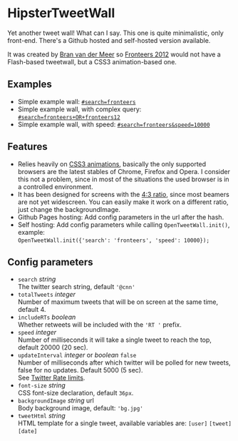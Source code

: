 # HipsterTweetWall
Yet another tweet wall! What can I say. This one is quite minimalistic, only front-end. There's a Github hosted and self-hosted version available.

It was created by [Bran van der Meer](http://bran.name/) so [Fronteers 2012](http://fronteers.nl/congres/2012) would not have a Flash-based tweetwall, but a CSS3 animation-based one.

## Examples
   * Simple example wall: [`#search=fronteers`](http://branneman.github.com/HipsterTweetWall/#search=fronteers)
   * Simple example wall, with complex query: [`#search=fronteers+OR+fronteers12`](http://branneman.github.com/HipsterTweetWall/#search=fronteers+OR+fronteers12)
   * Simple example wall, with speed: [`#search=fronteers&speed=10000`](http://branneman.github.com/HipsterTweetWall/#search=fronteers&speed=10000)

## Features
   * Relies heavily on [CSS3 animations](http://caniuse.com/#feat=css-animation), basically the only supported browsers are the latest stables of Chrome, Firefox and Opera.
     I consider this not a problem, since in most of the situations the used browser is in a controlled environment.
   * It has been designed for screens with the [4:3 ratio](http://en.wikipedia.org/wiki/File:Vector_Video_Standards4.svg), since most beamers are not yet widescreen.
     You can easily make it work on a different ratio, just change the backgroundImage.
   * Github Pages hosting: Add config parameters in the url after the hash.
   * Self hosting: Add config parameters while calling `OpenTweetWall.init()`, example:  
     `OpenTweetWall.init({'search': 'fronteers', 'speed': 10000});`

## Config parameters
   * `search` _string_  
     The twitter search string, default `'@cnn'`
   * `totalTweets` _integer_  
     Number of maximum tweets that will be on screen at the same time, default 4.
   * `includeRTs` _boolean_  
     Whether retweets will be included with the `'RT '` prefix.
   * `speed` _integer_  
     Number of milliseconds it will take a single tweet to reach the top, default 20000 (20 sec).
   * `updateInterval` _integer_ or _boolean_ `false`  
     Number of milliseconds after which twitter will be polled for new tweets, false for no updates. Default 5000 (5 sec).  
     See [Twitter Rate limits](https://dev.twitter.com/docs/rate-limiting).
   * `font-size` _string_  
     CSS font-size declaration, default `36px`.
   * `backgroundImage` _string_ url  
     Body background image, default: `'bg.jpg'`
   * `tweetHtml` _string_  
     HTML template for a single tweet, available variables are: `[user]` `[tweet]` `[date]`